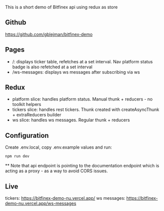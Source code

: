 This is a short demo of Bitfinex api using redux as store

## Github

https://github.com/gblejman/bitfinex-demo

## Pages

- /: displays ticker table, refetches at a set interval. Nav platform status badge is also refetched at a set interval
- /ws-messages: displays ws messages after subscribing via ws

## Redux

- platform slice: handles platform status. Manual thunk + reducers - no toolkit helpers
- tickers slice: handles rest tickers. Thunk created with createAsyncThunk + extraReducers builder
- ws slice: handles ws messages. Regular thunk + reducers

## Configuration

Create .env.local, copy .env.example values and run:

```bash
npm run dev
```

\*\* Note that api endpoint is pointing to the documentation endpoint which is acting as a proxy - as a way to avoid CORS issues.

## Live

tickers: https://bitfinex-demo-nu.vercel.app/
ws messages: https://bitfinex-demo-nu.vercel.app/ws-messages
